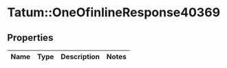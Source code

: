 # Tatum::OneOfinlineResponse40369

## Properties
Name | Type | Description | Notes
------------ | ------------- | ------------- | -------------

